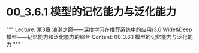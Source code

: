 # 00_3.6.1 模型的记忆能力与泛化能力

"""
Lecture: 第3章 浪潮之巅——深度学习在推荐系统中的应用/3.6 Wide&Deep 模型——记忆能力和泛化能力的综合
Content: 00_3.6.1 模型的记忆能力与泛化能力
"""

